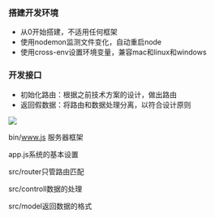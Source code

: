 ### 搭建开发环境

- 从0开始搭建，不适用任何框架
- 使用nodemon监测文件变化，自动重启node
- 使用cross-env设置环境变量，兼容mac和linux和windows

### 开发接口

- 初始化路由：根据之前技术方案的设计，做出路由
- 返回假数据：将路由和数据处理分离，以符合设计原则

![](C:\Users\lenovo\AppData\Roaming\Typora\typora-user-images\image-20201019150221207.png)

bin/www.js 服务器框架

app.js系统的基本设置

src/router只管路由匹配

src/controll数据的处理

src/model返回数据的格式

